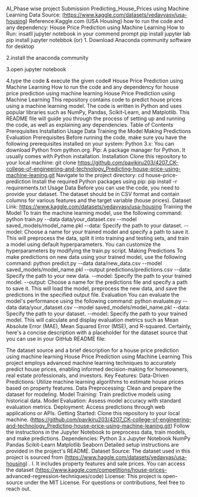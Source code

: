 AI_Phase wise project Submission Predicting_House_Prices using Machine Learning Data Source: (https://www.kaggle.com/datasets/vedavyasv/usa-housing) Reference:Kaggle.com (USA Housing) how to run the code and any dependency: House Price Prediction using Machine Learning How to Run: insatll jupyter notebook in your commend prompt pip install jupyter lab pip install jupyter notebbok (or) 1. Download Anaconda community software for desktop

  2.install the anaconda community

  3.open jupyter notebook

  4.type the code & execute the given code# House Price Prediction using Machine Learning
How to run the code and any dependency for house price prediction using machine learning House Price Prediction using Machine Learning This repository contains code to predict house prices using a machine learning model. The code is written in Python and uses popular libraries such as NumPy, Pandas, Scikit-Learn, and Matplotlib. This README file will guide you through the process of setting up and running the code, as well as explaining any dependencies. Table of Contents Prerequisites Installation Usage Data Training the Model Making Predictions Evaluation Prerequisites Before running the code, make sure you have the following prerequisites installed on your system: Python 3.x: You can download Python from python.org. Pip: A package manager for Python. It usually comes with Python installation. Installation Clone this repository to your local machine: git clone https://github.com/pavikiru203/4207_CK-college-of-engineering-and-technology_Predicting-house-price-using-machine-leaning.git Navigate to the project directory: cd house-price-prediction Install the required Python packages using pip: pip install -r requirements.txt Usage Data Before you can use the code, you need to provide your dataset. The dataset should be in CSV format and contain columns for various features and the target variable (house prices). Dataset Link: https://www.kaggle.com/datasets/vedavyasv/usa-housing Training the Model To train the machine learning model, use the following command: python train.py --data data/your_dataset.csv --model saved_models/model_name.pkl --data: Specify the path to your dataset. --model: Choose a name for your trained model and specify a path to save it. This will preprocess the data, split it into training and testing sets, and train a model using default hyperparameters. You can customize the hyperparameters by modifying the train.py script. Making Predictions To make predictions on new data using your trained model, use the following command: python predict.py --data data/new_data.csv --model saved_models/model_name.pkl --output predictions/predictions.csv --data: Specify the path to your new data. --model: Specify the path to your trained model. --output: Choose a name for the predictions file and specify a path to save it. This will load the model, preprocess the new data, and save the predictions in the specified output file. Evaluation You can evaluate the model's performance using the following command: python evaluate.py --data data/your_dataset.csv --model saved_models/model_name.pkl --data: Specify the path to your dataset. --model: Specify the path to your trained model. This will calculate and display evaluation metrics such as Mean Absolute Error (MAE), Mean Squared Error (MSE), and R-squared. Certainly, here's a concise description with a placeholder for the dataset source that you can use in your GitHub README file:

The dataset source and a brief description for a house price prediction using machine learning House Price Prediction using Machine Learning This project employs advanced machine learning techniques to accurately predict house prices, enabling informed decision-making for homeowners, real estate professionals, and investors. Key Features: Data-Driven Predictions: Utilize machine learning algorithms to estimate house prices based on property features. Data Preprocessing: Clean and prepare the dataset for modeling. Model Training: Train predictive models using historical data. Model Evaluation: Assess model accuracy with standard evaluation metrics. Deployment: Access predictions through web applications or APIs. Getting Started: Clone this repository to your local machine. (https://github.com/pavikiru203/4207_CK-college-of-engineering-and-technology_Predicting-house-price-using-machine-leaning.git) Follow the instructions in the Jupyter Notebook to preprocess data, train models, and make predictions. Dependencies: Python 3.x Jupyter Notebook NumPy Pandas Scikit-Learn Matplotlib Seaborn Detailed setup instructions are provided in the project's README. Dataset Source: The dataset used in this project is sourced from (https://www.haggle.com/datasets/vedavyas/usa-housing) . l. It includes property features and sale prices. You can access the dataset (https://www.kaggle.com/competitions/house-prices- advanced-regression-techniques/code) License: This project is open-source under the MIT License. For questions or contributions, feel free to reach out.
